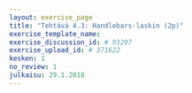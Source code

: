 ```yaml
---
layout: exercise_page
title: "Tehtävä 4.3: Handlebars-laskin (2p)"
exercise_template_name:
exercise_discussion_id: # 93297
exercise_upload_id: # 371622
kesken: 1
no_review: 1
julkaisu: 29.1.2018
---
```

